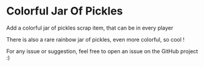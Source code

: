 # Colorful Jar Of Pickles

Add a colorful jar of pickles scrap item, that can be in every player

There is also a rare rainbow jar of pickles, even more colorful, so cool !

For any issue or suggestion, feel free to open an issue on the GitHub project :)